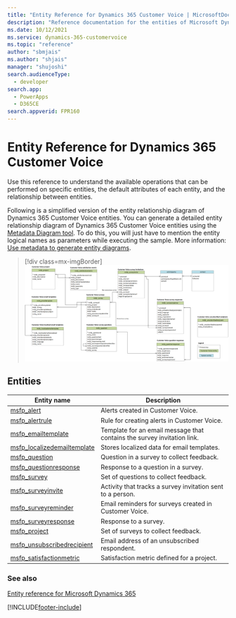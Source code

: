 ```yaml
---
title: "Entity Reference for Dynamics 365 Customer Voice | MicrosoftDocs"
description: "Reference documentation for the entities of Microsoft Dynamics 365 Customer Voice."
ms.date: 10/12/2021
ms.service: dynamics-365-customervoice
ms.topic: "reference"
author: "sbmjais"
ms.author: "shjais"
manager: "shujoshi"
search.audienceType: 
  - developer
search.app: 
  - PowerApps
  - D365CE
search.appverid: FPR160
---
```


# Entity Reference for Dynamics 365 Customer Voice

Use this reference to understand the available operations that can be performed on specific entities, the default attributes of each entity, and the relationship between entities.

Following is a simplified version of the entity relationship diagram of Dynamics 365 Customer Voice entities. You can generate a detailed entity relationship diagram of  Dynamics 365 Customer Voice entities using the [Metadata Diagram tool](https://code.msdn.microsoft.com/Sample-of-generating-a0ba0e47). To do this, you will just have to mention the entity logical names as parameters while executing the sample. More information: [Use metadata to generate entity diagrams](/dynamics365/customer-engagement/developer/use-metadata-generate-entity-diagrams).

> [!div class=mx-imgBorder]
> ![Simplified entity relationship diagram.](../media/er-diagram.png "Simplified entity relationship diagram")

## Entities

|Entity name|Description|
|------|------|
|[msfp_alert](entities/msfp_alert.md)|Alerts created in Customer Voice.|
|[msfp_alertrule](entities/msfp_alertrule.md)|Rule for creating alerts in Customer Voice.|
|[msfp_emailtemplate](entities/msfp_emailtemplate.md)|Template for an email message that contains the survey invitation link.|
|[msfp_localizedemailtemplate](entities/msfp_localizedemailtemplate.md)|Stores localized data for email templates.|
|[msfp_question](entities/msfp_question.md)|Question in a survey to collect feedback.|
|[msfp_questionresponse](entities/msfp_questionresponse.md)|Response to a question in a survey.|
|[msfp_survey](entities/msfp_survey.md)|Set of questions to collect feedback.|
|[msfp_surveyinvite](entities/msfp_surveyinvite.md)|Activity that tracks a survey invitation sent to a person.|
|[msfp_surveyreminder](entities/msfp_surveyreminder.md)|Email reminders for surveys created in Customer Voice.|
|[msfp_surveyresponse](entities/msfp_surveyresponse.md)|Response to a survey.|
|[msfp_project](entities/msfp_project.md)|Set of surveys to collect feedback.|
|[msfp_unsubscribedrecipient](entities/msfp_unsubscribedrecipient.md)|Email address of an unsubscribed respondent.|
|[msfp_satisfactionmetric](entities/msfp_satisfactionmetric.md)|Satisfaction metric defined for a project.|

### See also

[Entity reference for Microsoft Dynamics 365](/dynamics365/customer-engagement/developer/about-entity-reference)


[!INCLUDE[footer-include](../includes/footer-banner.md)]
